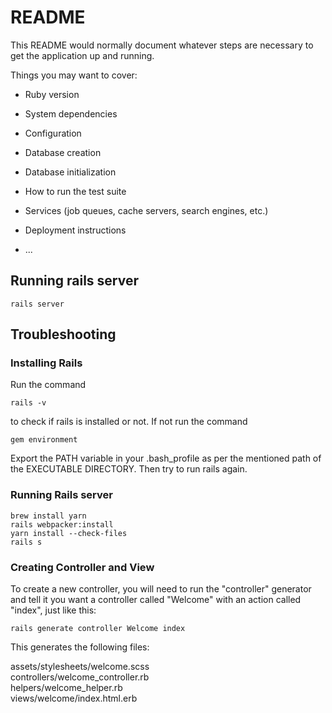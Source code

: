 # README

This README would normally document whatever steps are necessary to get the
application up and running.

Things you may want to cover:

* Ruby version

* System dependencies

* Configuration

* Database creation

* Database initialization

* How to run the test suite

* Services (job queues, cache servers, search engines, etc.)

* Deployment instructions

* ...

## Running rails server
`rails server`

## Troubleshooting
### Installing Rails
Run the command 
```
rails -v
```
to check if rails is installed or not. 
If not run the command 
```
gem environment
``` 
Export the PATH variable in your .bash_profile as per the mentioned path of the EXECUTABLE DIRECTORY. Then try to run rails again.

### Running Rails server
```
brew install yarn
rails webpacker:install
yarn install --check-files
rails s
```

### Creating Controller and View

To create a new controller, you will need to run the "controller" generator and tell it you want a controller called "Welcome" with an action called "index", just like this:
   
```
rails generate controller Welcome index
```  

This generates the following files:  

assets/stylesheets/welcome.scss   
controllers/welcome_controller.rb  
helpers/welcome_helper.rb  
views/welcome/index.html.erb  


